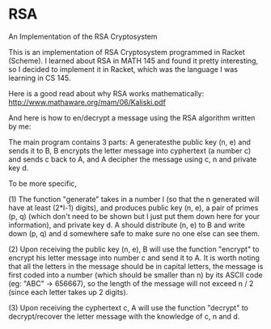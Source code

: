 # RSA
An Implementation of the RSA Cryptosystem

This is an implementation of RSA Cryptosystem programmed in Racket (Scheme). I learned about RSA in MATH 145 and found it pretty 
interesting, so I decided to implement it in Racket, which was the language I was learning in CS 145. 

Here is a good read about why RSA works mathematically: http://www.mathaware.org/mam/06/Kaliski.pdf

And here is how to en/decrypt a message using the RSA algorithm written by me:

The main program contains 3 parts: A generatesthe public key (n, e) and sends it to B, B encrypts the letter message into cyphertext
(a number c) and sends c back to A, and A decipher the message using c, n and private key d. 

To be more specific, 

(1) The function "generate" takes in a number l (so that the n generated will have at least (2*l-1) digits), and produces public key 
(n, e), a pair of primes (p, q) (which don't need to be shown but I just put them down here for your information), and private key d. 
A should distribute (n, e) to B and write down (p, q) and d somewhere safe to make sure no one else can see them. 

(2) Upon receiving the public key (n, e), B will use the function "encrypt" to encrypt his letter message into number c and send it to
A. It is worth noting that all the letters in the message should be in capital letters, the message is first coded into a number (which
should be smaller than n) by its ASCII code (eg: "ABC" -> 656667), so the length of the message will not exceed n / 2 (since each letter
takes up 2 digits).

(3) Upon receiving the cyphertext c, A will use the function "decrypt" to decrypt/recover the letter message with the knowledge of c, n 
and d.
